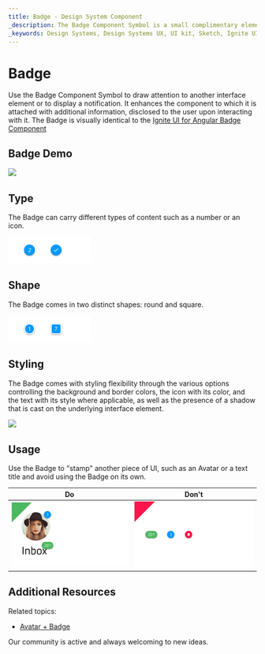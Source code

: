 ```yaml
---
title: Badge - Design System Component
_description: The Badge Component Symbol is a small complimentary element that gives a subtle hint for additional information available. 
_keywords: Design Systems, Design Systems UX, UI kit, Sketch, Ignite UI for Angular, Sketch to Angular, Sketch to Angular, Angular, Angular Design System, Export code from Sketch, Design Kits for Angular, Sketch HTML, Sketch to HTML, Sketch UI kits
---
```


# Badge

Use the Badge Component Symbol to draw attention to another interface element or to display a notification. It enhances the component to which it is attached with additional information, disclosed to the user upon interacting with it. The Badge is visually identical to the [Ignite UI for Angular Badge Component](https://www.infragistics.com/products/ignite-ui-angular/angular/components/badge.html)

## Badge Demo

<img class="responsive-img" src="../images/badge_demo.png" srcset="../images/badge_demo@2x.png 2x" />

## Type

The Badge can carry different types of content such as a number or an icon.

<img class="responsive-img" src="../images/badge_type.png" srcset="../images/badge_type@2x.png 2x" />

## Shape

The Badge comes in two distinct shapes: round and square.

<img class="responsive-img" src="../images/badge_shapes.png" srcset="../images/badge_shapes@2x.png 2x" />

## Styling

The Badge comes with styling flexibility through the various options controlling the background and border colors, the icon with its color, and the text with its style where applicable, as well as the presence of a shadow that is cast on the underlying interface element.

<img class="responsive-img" src="../images/badge_styling.png" srcset="../images/badge_styling@2x.png 2x" />

## Usage

Use the Badge to "stamp" another piece of UI, such as an Avatar or a text title and avoid using the Badge on its own.

| Do                                                                           | Don't                                                                            |
| ---------------------------------------------------------------------------- | -------------------------------------------------------------------------------- |
| <img class="responsive-img" src="../images/badge_do1.png" srcset="../images/badge_do1@2x.png 2x" /> | <img class="responsive-img" src="../images/badge_dont1.png" srcset="../images/badge_dont1@2x.png 2x" /> |

## Additional Resources

Related topics:

- [Avatar + Badge](../patterns/avatar-badge.md)
  <div class="divider--half"></div>

Our community is active and always welcoming to new ideas.

